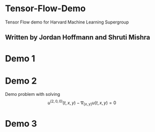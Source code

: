 # Tensor-Flow-Demo
Tensor Flow demo for Harvard Machine Learning Supergroup

## Written by Jordan Hoffmann and Shruti Mishra

# Demo 1

# Demo 2
Demo problem with solving 
$$u^{(2,0,0)}(t,x,y)-\nabla _{\{x,y\}}^{}u(t,x,y)=0$$

# Demo 3

